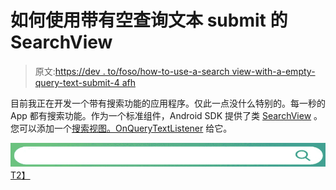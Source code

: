 # 如何使用带有空查询文本 submit 的 SearchView

> 原文:[https://dev . to/foso/how-to-use-a-search view-with-a-empty-query-text-submit-4 afh](https://dev.to/foso/how-to-use-a-searchview-with-an-empty-query-text-submit-4afh)

目前我正在开发一个带有搜索功能的应用程序。仅此一点没什么特别的。每一秒的 App 都有搜索功能。作为一个标准组件，Android SDK 提供了类 [SearchView](https://developer.android.com/reference/android/widget/SearchView.html) 。您可以添加一个[搜索视图。OnQueryTextListener](https://developer.android.com/reference/android/widget/SearchView.OnQueryTextListener.html) 给它。

[![SearchView](img/8450f5e0f7266e0d066052ef1e203d56.png)T2】](https://res.cloudinary.com/practicaldev/image/fetch/s--lqwoNPtS--/c_limit%2Cf_auto%2Cfl_progressive%2Cq_auto%2Cw_880/https://cdn-images-1.medium.com/max/1067/1%2AIljK3KTqvAyChLe6MsX9Zg.jpeg)